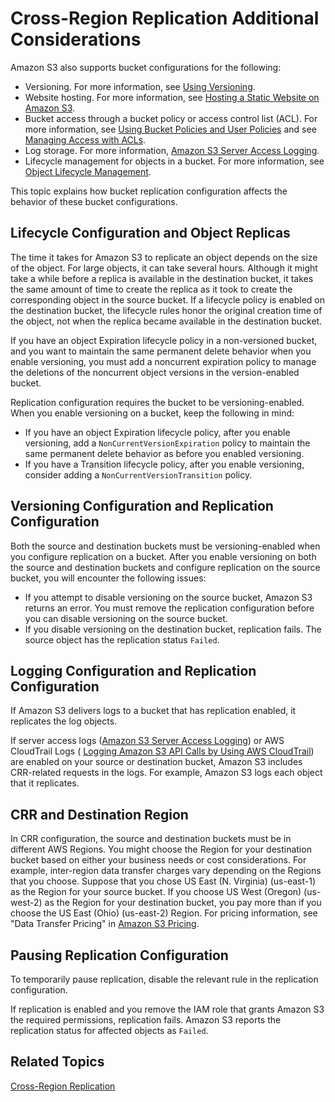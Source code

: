 # Cross\-Region Replication Additional Considerations<a name="crr-and-other-bucket-configs"></a>

Amazon S3 also supports bucket configurations for the following:
+ Versioning\. For more information, see [Using Versioning](Versioning.md)\.
+ Website hosting\. For more information, see [Hosting a Static Website on Amazon S3](WebsiteHosting.md)\.
+ Bucket access through a bucket policy or access control list \(ACL\)\. For more information, see [Using Bucket Policies and User Policies](using-iam-policies.md) and see [Managing Access with ACLs](S3_ACLs_UsingACLs.md)\.
+ Log storage\. For more information, [Amazon S3 Server Access Logging](ServerLogs.md)\.
+ Lifecycle management for objects in a bucket\. For more information, see [Object Lifecycle Management](object-lifecycle-mgmt.md)\.

This topic explains how bucket replication configuration affects the behavior of these bucket configurations\.

## Lifecycle Configuration and Object Replicas<a name="replica-and-lifecycle"></a>

The time it takes for Amazon S3 to replicate an object depends on the size of the object\. For large objects, it can take several hours\. Although it might take a while before a replica is available in the destination bucket, it takes the same amount of time to create the replica as it took to create the corresponding object in the source bucket\. If a lifecycle policy is enabled on the destination bucket, the lifecycle rules honor the original creation time of the object, not when the replica became available in the destination bucket\. 

If you have an object Expiration lifecycle policy in a non\-versioned bucket, and you want to maintain the same permanent delete behavior when you enable versioning, you must add a noncurrent expiration policy to manage the deletions of the noncurrent object versions in the version\-enabled bucket\.

Replication configuration requires the bucket to be versioning\-enabled\. When you enable versioning on a bucket, keep the following in mind:
+ If you have an object Expiration lifecycle policy, after you enable versioning, add a `NonCurrentVersionExpiration` policy to maintain the same permanent delete behavior as before you enabled versioning\.
+ If you have a Transition lifecycle policy, after you enable versioning, consider adding a `NonCurrentVersionTransition` policy\.

## Versioning Configuration and Replication Configuration<a name="crr-and-versioning"></a>

Both the source and destination buckets must be versioning\-enabled when you configure replication on a bucket\. After you enable versioning on both the source and destination buckets and configure replication on the source bucket, you will encounter the following issues:
+ If you attempt to disable versioning on the source bucket, Amazon S3 returns an error\. You must remove the replication configuration before you can disable versioning on the source bucket\.
+ If you disable versioning on the destination bucket, replication fails\. The source object has the replication status `Failed`\.

## Logging Configuration and Replication Configuration<a name="crr-and-logging"></a>

If Amazon S3 delivers logs to a bucket that has replication enabled, it replicates the log objects\.

If server access logs \([Amazon S3 Server Access Logging](ServerLogs.md)\) or AWS CloudTrail Logs \( [Logging Amazon S3 API Calls by Using AWS CloudTrail](cloudtrail-logging.md)\) are enabled on your source or destination bucket, Amazon S3 includes CRR\-related requests in the logs\. For example, Amazon S3 logs each object that it replicates\. 

## CRR and Destination Region<a name="crr-and-dest-region"></a>

In CRR configuration, the source and destination buckets must be in different AWS Regions\. You might choose the Region for your destination bucket based on either your business needs or cost considerations\. For example, inter\-region data transfer charges vary depending on the Regions that you choose\. Suppose that you chose US East \(N\. Virginia\) \(us\-east\-1\) as the Region for your source bucket\. If you choose US West \(Oregon\) \(us\-west\-2\) as the Region for your destination bucket, you pay more than if you choose the US East \(Ohio\) \(us\-east\-2\) Region\. For pricing information, see "Data Transfer Pricing" in [Amazon S3 Pricing](https://aws.amazon.com/s3/pricing/)\.

## Pausing Replication Configuration<a name="crr-pause"></a>

To temporarily pause replication, disable the relevant rule in the replication configuration\. 

If replication is enabled and you remove the IAM role that grants Amazon S3 the required permissions, replication fails\. Amazon S3 reports the replication status for affected objects as `Failed`\.

## Related Topics<a name="crr-other-config-related-topics"></a>

[Cross\-Region Replication](crr.md)